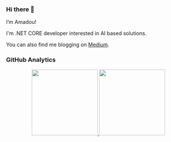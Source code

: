 ### Hi there 👋 

I’m Amadou!

I'm .NET CORE developer interested in AI based solutions.

You can also find me blogging on [Medium](https://medium.com/@amadoucoulibaly618). 

### GitHub Analytics

<p align="center">
<a href="https://github.com/ami343">
  <img height="180em" src="https://github-readme-stats.vercel.app/api?username=ami343&show_icons=true&theme=tokyonight"/>
  <img height="180em" src="https://github-readme-stats-eight-theta.vercel.app/api/top-langs/?username=ami343&layout=compact&langs_count=8&theme=algolia"/>
</a>
</p>

